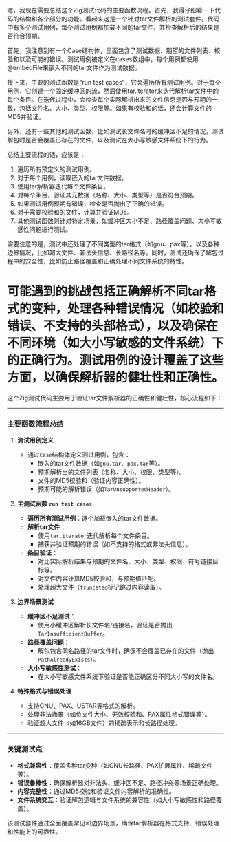 嗯，我现在需要总结这个Zig测试代码的主要函数流程。首先，我得仔细看一下代码的结构和各个部分的功能。看起来这是一个针对tar文件解析的测试套件。代码中有多个测试用例，每个测试用例都加载不同的tar文件，并检查解析后的结果是否符合预期。

首先，我注意到有一个Case结构体，里面包含了测试数据、期望的文件列表、校验和以及可能的错误。测试用例被定义在cases数组中，每个用例都使用@embedFile来嵌入不同的tar文件作为测试数据。

接下来，主要的测试函数是“run test cases”，它会遍历所有测试用例。对于每个用例，它创建一个固定缓冲区的流，然后使用tar.iterator来迭代解析tar文件中的每个条目。在迭代过程中，会检查每个实际解析出来的文件信息是否与预期的一致，包括文件名、大小、类型、权限等。如果有校验和的话，还会计算文件的MD5并验证。

另外，还有一些其他的测试函数，比如测试长文件名时的缓冲区不足的情况，测试解包时是否会覆盖已存在的文件，以及测试在大小写敏感文件系统下的行为。

总结主要流程的话，应该是：

1. 遍历所有预定义的测试用例。
2. 对于每个用例，读取嵌入的tar文件数据。
3. 使用tar解析器迭代每个文件条目。
4. 对每个条目，验证其元数据（名称、大小、类型等）是否符合预期。
5. 如果测试用例预期有错误，检查是否抛出了正确的错误。
6. 对于需要校验和的文件，计算并验证MD5。
7. 其他测试函数则针对特定场景，如缓冲区大小不足、路径覆盖问题、大小写敏感性问题进行测试。

需要注意的是，测试中还处理了不同类型的tar格式（如gnu、pax等），以及各种边界情况，比如超大文件、非法头信息、长路径名等。同时，测试还确保了解包过程中的安全性，比如防止路径覆盖和正确处理不同文件系统的特性。

可能遇到的挑战包括正确解析不同tar格式的变种，处理各种错误情况（如校验和错误、不支持的头部格式），以及确保在不同环境（如大小写敏感的文件系统）下的正确行为。测试用例的设计覆盖了这些方面，以确保解析器的健壮性和正确性。
================================================
这个Zig测试代码主要用于验证tar文件解析器的正确性和健壮性，核心流程如下：

---

### **主要函数流程总结**
1. **测试用例定义**  
   - 通过`Case`结构体定义测试用例，包含：
     - 嵌入的tar文件数据（如`gnu.tar`、`pax.tar`等）。
     - 预期解析出的文件列表（名称、大小、权限、类型等）。
     - 文件的MD5校验和（验证内容正确性）。
     - 预期可能的解析错误（如`TarUnsupportedHeader`）。

2. **主测试函数 `run test cases`**  
   - **遍历所有测试用例**：逐个加载嵌入的tar文件数据。
   - **解析tar文件**：
     - 使用`tar.iterator`迭代解析每个文件条目。
     - 捕获并验证预期的错误（如不支持的格式或非法头信息）。
   - **条目验证**：
     - 对比实际解析结果与预期的文件名、大小、类型、权限、符号链接目标等。
     - 对文件内容计算MD5校验和，与预期值匹配。
     - 处理超大文件（`truncated`标记跳过内容读取）。

3. **边界场景测试**  
   - **缓冲区不足测试**：
     - 使用小缓冲区解析长文件名/链接名，验证是否抛出`TarInsufficientBuffer`。
   - **路径覆盖问题**：
     - 解包包含同名路径的tar文件时，确保不会覆盖已存在的文件（抛出`PathAlreadyExists`）。
   - **大小写敏感性测试**：
     - 在大小写敏感文件系统下验证是否能正确区分不同大小写的文件名。

4. **特殊格式与错误处理**  
   - 支持GNU、PAX、USTAR等格式的解析。
   - 处理非法场景（如负文件大小、无效校验和、PAX属性格式错误等）。
   - 验证超大文件（如16GB文件）的稀疏表示和长路径处理。

---

### **关键测试点**
- **格式兼容性**：覆盖多种tar变种（如GNU长路径、PAX扩展属性、稀疏文件等）。
- **错误鲁棒性**：确保解析器对非法头、缓冲区不足、路径冲突等场景正确处理。
- **内容完整性**：通过MD5校验和验证文件内容解析的准确性。
- **文件系统交互**：验证解包逻辑与文件系统的兼容性（如大小写敏感性和路径覆盖）。

该测试套件通过全面覆盖常见和边界场景，确保tar解析器在格式支持、错误处理和性能上的可靠性。